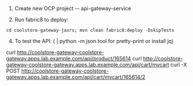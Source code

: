 1. Create new OCP project -- api-gateway-service

2. Run fabric8 to deploy:

`cd coolstore-gateway-jaxrs; mvn clean fabric8:deploy -DskipTests`

4. To test the API: ( | python -m json.tool for pretty-print or install jq) 

  curl http://coolstore-gateway-coolstore-gateway.apps.lab.example.com/api/product/165614
  curl http://coolstore-gateway-coolstore-gateway.apps.lab.example.com/api/cart/mycart
  curl -X POST http://coolstore-gateway-coolstore-gateway.apps.lab.example.com/api/cart/mycart/165614/2

